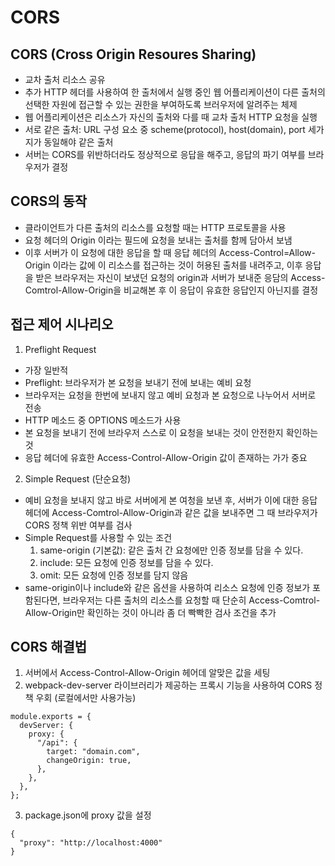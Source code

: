 CORS
========
CORS (Cross Origin Resoures Sharing)
-------------------------------------
- 교차 출처 리소스 공유
- 추가 HTTP 헤더를 사용하여 한 출처에서 실행 중인 웹 어플리케이션이 다른 출처의 선택한 자원에 접근할 수 있는 권한을 부여하도록 브러우저에 알려주는 체제
- 웹 어플리케이션은 리소스가 자신의 출처와 다를 때 교차 출처 HTTP 요청을 실행
- 서로 같은 출처: URL 구성 요소 중 scheme(protocol), host(domain), port 세가지가 동일해야 같은 출처
- 서버는 CORS를 위반하더라도 정상적으로 응답을 해주고, 응답의 파기 여부를 브라우저가 결정

CORS의 동작
------------
- 클라이언트가 다른 출처의 리소스를 요청할 때는 HTTP 프로토콜을 사용
- 요청 헤더의 Origin 이라는 필드에 요청을 보내는 출처를 함께 담아서 보냄
- 이후 서버가 이 요청에 대한 응답을 할 때 응답 헤더의 Access-Control=Allow-Origin 이라는 값에 이 리소스를 접근하는 것이 허용된 출처를 내려주고, 
  이후 응답을 받은 브라우저는 자신이 보냈던 요청의 origin과 서버가 보내준 응담의 Access-Comtrol-Allow-Origin을 비교해본 후 이 응답이 유효한 응답인지 아닌지를 결정

접근 제어 시나리오
---------------------
1. Preflight Request
- 가장 일반적
- Preflight: 브라우저가 본 요청을 보내기 전에 보내는 예비 요청
- 브라우저는 요청을 한번에 보내지 않고 예비 요청과 본 요청으로 나누어서 서버로 전송
- HTTP 메소드 중 OPTIONS 메소드가 사용
- 본 요청을 보내기 전에 브라우저 스스로 이 요청을 보내는 것이 안전한지 확인하는 것
- 응답 헤더에 유효한 Access-Control-Allow-Origin 값이 존재하는 가가 중요

2. Simple Request (단순요청)
- 예비 요청을 보내지 않고 바로 서버에게 본 여청을 보낸 후, 서버가 이에 대한 응답 헤더에 Access-Comtrol-Allow-Origin과 같은 값을 보내주면
  그 때 브라우저가 CORS 정책 위반 여부를 검사
- Simple Request를 사용할 수 있는 조건
    1) same-origin (기본값): 같은 출처 간 요청에만 인증 정보를 담을 수 있다.
    2) include: 모든 요청에 인증 정보를 담을 수 있다.
    3) omit: 모든 요청에 인증 정보를 담지 않음
- same-origin이나 include와 같은 옵션을 사용하여 리소스 요청에 인증 정보가 포함된다면, 
  브라우저는 다른 출처의 리소스를 요청할 때 단순히 Access-Comtrol-Allow-Origin만 확인하는 것이 아니라 좀 더 빡빡한 검사 조건을 추가
  
CORS 해결법
-------------
1. 서버에서 Access-Control-Allow-Origin 헤어데 알맞은 값을 세팅
2. webpack-dev-server 라이브러리가 제공하는 프록시 기능을 사용하여 CORS 정책 우회 (로컬에서만 사용가능)
```
module.exports = {
  devServer: {
    proxy: {
      "/api": {
        target: "domain.com",
        changeOrigin: true,
      },
    },
  },
};
```
3. package.json에 proxy 값을 설정
```
{
  "proxy": "http://localhost:4000"
}
```
